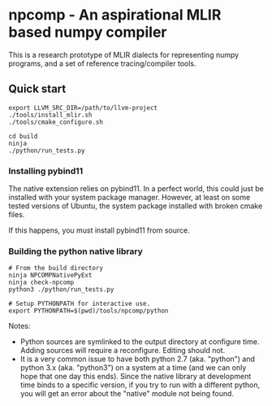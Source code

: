 # npcomp - An aspirational MLIR based numpy compiler

This is a research prototype of MLIR dialects for representing
numpy programs, and a set of reference tracing/compiler tools.

## Quick start

```
export LLVM_SRC_DIR=/path/to/llvm-project
./tools/install_mlir.sh
./tools/cmake_configure.sh

cd build
ninja
./python/run_tests.py
```

### Installing pybind11

The native extension relies on pybind11. In a perfect world, this could just
be installed with your system package manager. However, at least on
some tested versions of Ubuntu, the system package installed with broken cmake 
files.

If this happens, you must install pybind11 from source.

### Building the python native library

```shell
# From the build directory
ninja NPCOMPNativePyExt
ninja check-npcomp
python3 ./python/run_tests.py

# Setup PYTHONPATH for interactive use.
export PYTHONPATH=$(pwd)/tools/npcomp/python
```

Notes:

* Python sources are symlinked to the output directory at configure time.
  Adding sources will require a reconfigure. Editing should not.
* It is a very common issue to have both python 2.7 (aka. "python") and python
  3.x (aka. "python3") on a system at a time (and we can only hope that one 
  day this ends). Since the native library at development time binds to a
  specific version, if you try to run with a different python, you will get
  an error about the "native" module not being found.

